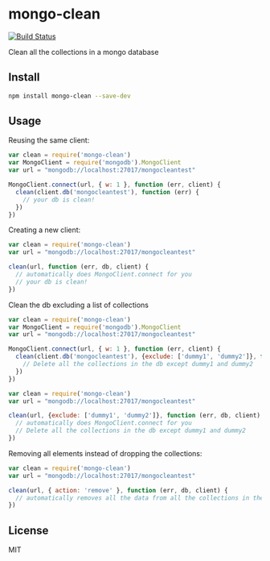 mongo-clean
===========

[![Build
Status](https://travis-ci.org/mcollina/mongo-clean.svg)](https://travis-ci.org/mcollina/mongo-clean)

Clean all the collections in a mongo database

## Install

```bash
npm install mongo-clean --save-dev
```

## Usage

Reusing the same client:

```js
var clean = require('mongo-clean')
var MongoClient = require('mongodb').MongoClient
var url = "mongodb://localhost:27017/mongocleantest"

MongoClient.connect(url, { w: 1 }, function (err, client) {
  clean(client.db('mongocleantest'), function (err) {
    // your db is clean!
  })
})
```

Creating a new client:

```js
var clean = require('mongo-clean')
var url = "mongodb://localhost:27017/mongocleantest"

clean(url, function (err, db, client) {
  // automatically does MongoClient.connect for you
  // your db is clean!
})
```

Clean the db excluding a list of collections

```js
var clean = require('mongo-clean')
var MongoClient = require('mongodb').MongoClient
var url = "mongodb://localhost:27017/mongocleantest"

MongoClient.connect(url, { w: 1 }, function (err, client) {
  clean(client.db('mongocleantest'), {exclude: ['dummy1', 'dummy2']}, function () {
    // Delete all the collections in the db except dummy1 and dummy2
  })
})
```

```js
var clean = require('mongo-clean')
var url = "mongodb://localhost:27017/mongocleantest"

clean(url, {exclude: ['dummy1', 'dummy2']}, function (err, db, client) {
  // automatically does MongoClient.connect for you
  // Delete all the collections in the db except dummy1 and dummy2
})
```

Removing all elements instead of dropping the collections:

```js
var clean = require('mongo-clean')
var url = "mongodb://localhost:27017/mongocleantest"

clean(url, { action: 'remove' }, function (err, db, client) {
  // automatically removes all the data from all the collections in the db
})
```

## License

MIT
